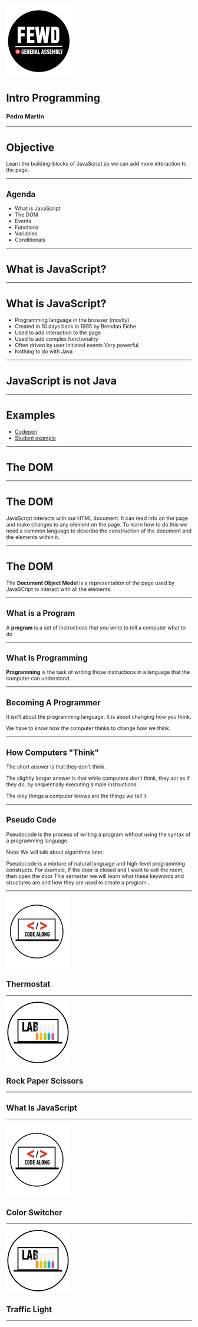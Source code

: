 ![GeneralAssemb.ly](../../img/icons/FEWD_Logo.png)

# Intro Programming

### Pedro Martin

---

# Objective

Learn the building-blocks of JavaScript so we can add more interaction to the page.

---

## Agenda

* What is JavaScript
* The DOM
* Events
* Functions
* Variables
* Conditionals

---

# What is JavaScript?

---

# What is JavaScript?

* Programming language in the browser (mostly)
* Created in 10 days back in 1995 by Brendan Eiche
* Used to add interaction to the page
* Used to add complex functionality
* Often driven by user initiated events Very powerful
* Nothing to do with Java

---

# JavaScript is not Java

---

# Examples

* [Codepen](https://codepen.io/pataruco/pen/MVMKyJ?editors=1010)
* [Student example](http://pataruco.s3.amazonaws.com/ga/tic-tac-toe/index.html)

---

# The DOM

---

# The DOM

JavaScript interacts with our HTML document. It can read info on the page and make changes to any element on the page.
To learn how to do this we need a common language to describe the construction of the document and the elements within it.

---

# The DOM

The **Document Object Model** is a representation of the page used by JavaSCript to interact with all the elements.

---

## What is a Program

A **program** is a set of instructions that you write to tell a computer what to do

---

## What Is Programming

**Programming** is the task of writing those instructions in a language that the computer can understand.

---

## Becoming A Programmer

It isn't about the programming language. It is about changing how you think.

We have to know how the computer thinks to change how we think.

---

## How Computers "Think"

The short answer is that they don't think.

The slightly longer answer is that while computers don't think, they act as if they do, by sequentially executing simple instructions.

The only things a computer knows are the things we tell it.

---

## Pseudo Code

Pseudocode is the process of writing a program without using the syntax of a programming language.

Note:
We will talk about algorithms later.

Pseudocode is a mixture of natural language and high-level programming constructs. For example,
If the door is closed and I want to exit the room, then open the door
This semester we will learn what these keywords and structures are and how they are used to create a program…

---

![GeneralAssemb.ly](../../img/icons/code_along.png)

## Thermostat

---

![GeneralAssemb.ly](../../img/icons/exercise_icon_md.png)

## Rock Paper Scissors

---

## What Is JavaScript

---

![GeneralAssemb.ly](../../img/icons/code_along.png)

## Color Switcher

---

![GeneralAssemb.ly](../../img/icons/exercise_icon_md.png)

## Traffic Light

---
